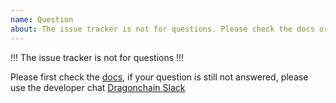 ```yaml
---
name: Question
about: The issue tracker is not for questions. Please check the docs or use the developer Dragonchain Slack
---
```


!!! The issue tracker is not for questions !!!

Please first check the [docs](https://dragonchain-core-docs.dragonchain.com/latest/),
if your question is still not answered, please use the developer chat [Dragonchain Slack](https://forms.gle/ec7sACnfnpLCv6tXA)
